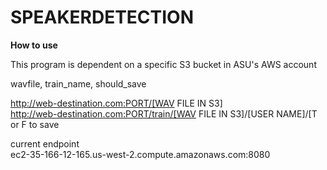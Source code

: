 # SPEAKERDETECTION


**How to use**


This program is dependent on a specific S3 bucket in ASU's AWS account


wavfile, train_name, should_save

http://web-destination.com:PORT/[WAV FILE IN S3]  
http://web-destination.com:PORT/train/[WAV FILE IN S3]/[USER NAME]/[T or F to save  


current endpoint  
ec2-35-166-12-165.us-west-2.compute.amazonaws.com:8080  

